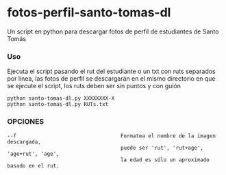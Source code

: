 # fotos-perfil-santo-tomas-dl
Un script en python para descargar fotos de perfil de estudiantes de Santo Tomás

### Uso

Ejecuta el script pasando el rut del estudiante o un txt con ruts separados por linea, las fotos de perfil se descargarán en el mismo directorio en que se ejecute el script, los ruts deben ser sin puntos y con guión

    python santo-tomas-dl.py XXXXXXXX-X
    python santo-tomas-dl.py RUTs.txt

### OPCIONES
    --f                                  Formatea el nombre de la imagen descargada,
                                         puede ser 'rut', 'rut+age', 'age+rut', 'age',
                                         la edad es sólo un aproximado basado en el rut.
